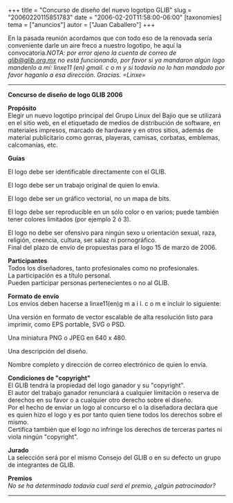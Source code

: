 +++
title = "Concurso de diseño del nuevo logotipo GLIB"
slug = "20060220115851783"
date = "2006-02-20T11:58:00-06:00"
[taxonomies]
tema = ["anuncios"]
autor = ["Juan Caballero"]
+++

En la pasada reunión acordamos que con todo eso de la renovada sería
conveniente darle un aire freco a nuestro logotipo, he aquí la
convocatoria.*NOTA: por error ajeno la cuenta de correo de
glib@glib.org.mx no está funcionando, por favor si ya mandaron algún
logo mandenlo a mí: linxe11 (en) gmail. c o m y si todavía no lo han
mandado por favor haganlo a esa dirección. Gracias. =Linxe=*

<!-- more -->
------------------------------------------------------------------------

**Concurso de diseño de logo GLIB 2006**  

**Propósito**  
Elegir un nuevo logotipo principal del Grupo Linux del Bajio que se
utilizará en el sitio web, en el etiquetado de medios de distribución de
software, en materiales impresos, marcado de hardware y en otros sitios,
además de material publicitario como gorras, playeras, camisas,
corbatas, emblemas, calcomanías, etc.

**Guías**

El logo debe ser identificable directamente con el GLIB.

El logo debe ser un trabajo original de quien lo envía.

El logo debe ser un gráfico vectorial, no un mapa de bits.

El logo debe ser reproducible en un sólo color o en varios; puede
también tener colores limitados (por ejemplo 2 ó 3).

El logo no debe ser ofensivo para ningún sexo u orientación sexual,
raza, religión, creencia, cultura, ser salaz ni pornográfico.  
Final del plazo de envío de propuestas para el logo 15 de marzo de 2006.

**Participantes**  
Todos los diseñadores, tanto profesionales como no profesionales.  
La participación es a título personal.  
Pueden participar personas pertenecientes o no al GLIB.

**Formato de envío**  
Los envíos deben hacerse a linxe11(en)g m a i l. c o m e incluir lo
siguiente:

Una versión en formato de vector escalable de alta resolución listo para
imprimir, como EPS portable, SVG o PSD.

Una miniatura PNG o JPEG en 640 x 480.

Una descripción del diseño.

Nombre completo y dirección de correo electrónico de quien lo envía.

**Condiciones de "copyright"**  
El GLIB tendrá la propiedad del logo ganador y su "copyright".  
El autor del trabajo ganador renunciará a cualquier limitación o reserva
de derechos en su favor o a cualquier otro derecho sobre el diseño.  
Por el hecho de enviar un logo al concurso el o la diseñadora declara
que es quien hizo el logo y es por tanto quien tiene todos los derechos
sobre el mismo.  
Certifica también que el logo no infringe los derechos de terceras
partes ni viola ningún "copyright".

**Jurado**  
La selección será por el mismo Consejo del GLIB o en su defecto un grupo
de integrantes de GLIB.

**Premios**  
*No se ha determinado todavía cual será el premio, ¿algún patrocinador?*

------------------------------------------------------------------------

